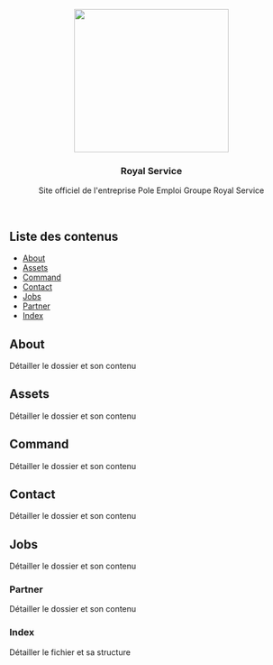 <p align="center">
  <a>
    <img src="https://lh3.googleusercontent.com/rCdUUiHJr7JMhbtWFckSFY66XtUhl-uAyxdtWE9A7k02oWWxis1lLmnSbQ97SReyGAYF3PWEMeeIvNm2b9ssvsRMQbicxBDA1_-d-LMgQ28oOjHCyeU=w371" width=274 height=254>
  </a>

  <h3 align="center">Royal Service</h3>

  <p align="center">
    Site officiel de l'entreprise Pole Emploi Groupe Royal Service
    <br>
  </p>
</p>

<br>


## Liste des contenus

- [About](#about)
- [Assets](#assets)
- [Command](#command)
- [Contact](#contact)
- [Jobs](#jobs)
- [Partner](#partner)
- [Index](#index)


## About

Détailler le dossier et son contenu


## Assets

Détailler le dossier et son contenu

## Command

Détailler le dossier et son contenu


## Contact

Détailler le dossier et son contenu


## Jobs

Détailler le dossier et son contenu

### Partner

Détailler le dossier et son contenu

### Index

Détailler le fichier et sa structure
